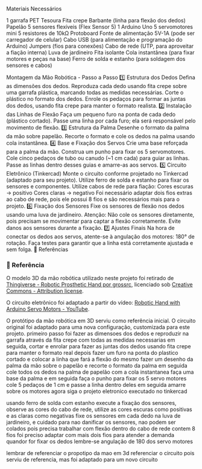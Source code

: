 Materiais Necessários

1 garrafa PET
Tesoura
Fita crepe
Barbante (linha para flexão dos dedos)
Papelão
5 sensores flexíveis (Flex Sensor 5)
1 Arduino Uno
5 servomotores mini
5 resistores de 10kΩ
Protoboard
Fonte de alimentação 5V-1A (pode ser carregador de celular)
Cabo USB (para alimentação e programação do Arduino)
Jumpers (fios para conexões)
Cabo de rede (UTP, para aproveitar a fiação interna)
Luva de jardineiro
Fita isolante
Cola instantânea (para fixar motores e peças na base)
Ferro de solda e estanho (para soldagem dos sensores e cabos)


Montagem da Mão Robótica - Passo a Passo
1️⃣ Estrutura dos Dedos
Defina as dimensões dos dedos.
Reproduza cada dedo usando fita crepe sobre uma garrafa plástica, marcando todas as medidas necessárias.
Corte o plástico no formato dos dedos.
Enrole os pedaços para formar as juntas dos dedos, usando fita crepe para manter o formato realista.
2️⃣ Instalação das Linhas de Flexão
Faça um pequeno furo na ponta de cada dedo (plástico cortado).
Passe uma linha por cada furo; ela será responsável pelo movimento de flexão.
3️⃣ Estrutura da Palma
Desenhe o formato da palma da mão sobre papelão.
Recorte o formato e cole os dedos na palma usando cola instantânea.
4️⃣ Base e Fixação dos Servos
Crie uma base reforçada para a palma da mão.
Construa um punho para fixar os 5 servomotores.
Cole cinco pedaços de tubo ou canudo (~1 cm cada) para guiar as linhas.
Passe as linhas dentro desses guias e amarre-as aos servos.
5️⃣ Circuito Eletrônico (Tinkercad)
Monte o circuito conforme projetado no Tinkercad (adaptado para seu projeto).
Utilize ferro de solda e estanho para fixar os sensores e componentes.
Utilize cabos de rede para fiação:
Cores escuras → positivo
Cores claras → negativo
Foi necessário adaptar dois fios extras ao cabo de rede, pois ele possui 8 fios e são necessários mais para o projeto.
6️⃣ Fixação dos Sensores
Fixe os sensores de flexão nos dedos usando uma luva de jardineiro.
Atenção: Não cole os sensores diretamente, pois precisam se movimentar para captar a flexão corretamente.
Evite danos aos sensores durante a fixação.
7️⃣ Ajustes Finais
Na hora de conectar os dedos aos servos, atente-se à angulação dos motores: 180° de rotação.
Faça testes para garantir que a linha está corretamente ajustada e sem folga.
🔗 Referências

### 📌 Referência

O modelo 3D da mão robótica utilizado neste projeto foi retirado de [Thingiverse - Robotic Prosthetic Hand por grossrc](https://www.thingiverse.com/thing:1691704), licenciado sob [Creative Commons - Attribution license](https://creativecommons.org/licenses/by/4.0/).

O circuito eletrônico foi adaptado a partir do vídeo: [Robotic Hand with Arduino Servo Motors - YouTube](https://www.youtube.com/watch?v=BaVCxOJuXKs).




O protótipo da mão robótica em 3D serviu como referência inicial.
O circuito original foi adaptado para uma nova configuração, customizada para este projeto.
primeiro passo foi fazer as dimensoes dos dedos e reproduzir na garrafa através da fita crepe com todas as medidas necessarias
em seguida, cortar e enrolar para fazer as juntas dos dedos usando fita crepe para manter o formato real
depois fazer um furo na ponta do plastico cortado e colocar a linha que fará a flexão do mesmo
fazer um desenho da palma da mão sobre o papelão e recorte o formato da palma
em seguida cole todos os dedos na palma de papelão com a cola instantanea
faça uma base da palma e em seguida faça o punho para fixar os 5 servo motores 
cole 5 pedaços de 1 cm e passe a linha dentro deles em seguida amarre sobre os motores 
agora siga o projeto eletronico executado no tinkercad

usando ferro de solda com estanho execute a fixação dos sensores, observe as cores do cabo de rede, utilize as cores escuras como positivas e as claras como negativas
fixe os sensores em cada dedo na luva de jardineiro, e cuidado para nao danificar os sensores, nao podem ser colados pois precisa trabalhar com flexão
dentro do cabo de rede contem 8 fios foi preciso adaptar com mais dois fios para atender a demanda
quandor for fixar os dedos lembre-se angulação de 180 dos servo motores

lembrar de referenciar o propotipo da mao em 3d
referenciar o circuito pois serviu de referencia, mas foi adaptado para um novo circuito

